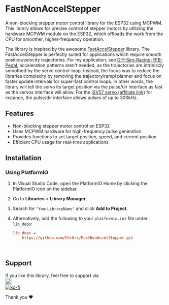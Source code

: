 # FastNonAccelStepper

A non-blocking stepper motor control library for the ESP32 using MCPWM. This library allows for precise control of stepper motors by utilizing the hardware MCPWM module on the ESP32, which offloads the work from the CPU for smoother, higher-frequency operation.

The library is inspired by the awesome [FastAccelStepper](https://github.com/gin66/FastAccelStepper) library. 
The FastAccelStepper is perfectly suited for applications which require smooth position/velocity trajectories. 
For my application, see [DIY-Sim-Racing-FFB-Pedal](https://github.com/ChrGri/DIY-Sim-Racing-FFB-Pedal), acceleration patterns aren't needed, as the trajectories are intriniscly smoothed by the servo control-loop. 
Instead, the focus was to reduce the libraries complexity by removing the trajectory/rampl planner and focus on faster update intervals for super-fast control loops. In other words, the library will tell the servo its target position via the pulse/dir interface as fast as the servos interface will allow. 
For the [iSV57 servo (affiliate link)](https://www.omc-stepperonline.com/de/nema-23-integrierter-easy-servo-motor-130w-3000rpm-0-45nm-63-73oz-in-20-50vdc-buerstenloser-dc-servomotor-kurze-welle-isv57t-130s?tracking=6721c5865911c) for instance, the pulse/dir interface allows pulses of up to 300kHz.


## Features

- Non-blocking stepper motor control on ESP32
- Uses MCPWM hardware for high-frequency pulse generation
- Provides functions to set target position, speed, and current position
- Efficient CPU usage for real-time applications

## Installation

### Using PlatformIO

1. In Visual Studio Code, open the PlatformIO Home by clicking the PlatformIO icon on the sidebar.
2. Go to **Libraries** > **Library Manager**.
3. Search for `"YourLibraryName"` and click **Add to Project**.
4. Alternatively, add the following to your `platformio.ini` file under `lib_deps`:

   ```ini
   lib_deps =
       https://github.com/ChrGri/FastNonAccelStepper.git
	   
	   
## Support 

If you like this library, feel free to support via <br>
<a href="https://www.buymeacoffee.com/Captainchris"><img src="https://www.buymeacoffee.com/assets/img/custom_images/orange_img.png" height="20px"></a> <br>
[![ko-fi](https://ko-fi.com/img/githubbutton_sm.svg)](https://ko-fi.com/captainchris88)

Thank you :heart:


